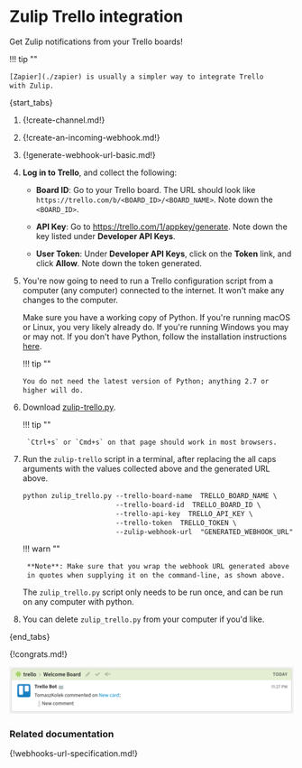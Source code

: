 # Zulip Trello integration

Get Zulip notifications from your Trello boards!

!!! tip ""

    [Zapier](./zapier) is usually a simpler way to integrate Trello
    with Zulip.

{start_tabs}

1. {!create-channel.md!}

1. {!create-an-incoming-webhook.md!}

1. {!generate-webhook-url-basic.md!}

1. **Log in to Trello**, and collect the following:

    * **Board ID**: Go to your Trello board. The URL should look like
      `https://trello.com/b/<BOARD_ID>/<BOARD_NAME>`. Note down the
      `<BOARD_ID>`.

    * **API Key**: Go to <https://trello.com/1/appkey/generate>. Note down
      the key listed under **Developer API Keys**.

    * **User Token**: Under **Developer API Keys**, click on the **Token**
      link, and click **Allow**. Note down the token generated.

1.  You're now going to need to run a Trello configuration script from a
    computer (any computer) connected to the internet. It won't make any
    changes to the computer.

    Make sure you have a working copy of Python. If you're running
    macOS or Linux, you very likely already do. If you're running
    Windows you may or may not.  If you don't have Python, follow the
    installation instructions [here][1].

    !!! tip ""

        You do not need the latest version of Python; anything 2.7 or
        higher will do.

1. Download [zulip-trello.py][2].

    !!! tip ""

        `Ctrl+s` or `Cmd+s` on that page should work in most browsers.

1. Run the `zulip-trello` script in a terminal, after replacing the all
   caps arguments with the values collected above and the generated URL
   above.

    ```
    python zulip_trello.py --trello-board-name  TRELLO_BOARD_NAME \
                           --trello-board-id  TRELLO_BOARD_ID \
                           --trello-api-key  TRELLO_API_KEY \
                           --trello-token  TRELLO_TOKEN \
                           --zulip-webhook-url  "GENERATED_WEBHOOK_URL"
    ```

    !!! warn ""

        **Note**: Make sure that you wrap the webhook URL generated above
        in quotes when supplying it on the command-line, as shown above.

    The `zulip_trello.py` script only needs to be run once, and can be run
    on any computer with python.

1. You can delete `zulip_trello.py` from your computer if you'd like.

{end_tabs}

{!congrats.md!}

![](/static/images/integrations/trello/001.png)

### Related documentation

{!webhooks-url-specification.md!}

[1]: https://realpython.com/installing-python/
[2]: https://raw.githubusercontent.com/zulip/python-zulip-api/main/zulip/integrations/trello/zulip_trello.py
